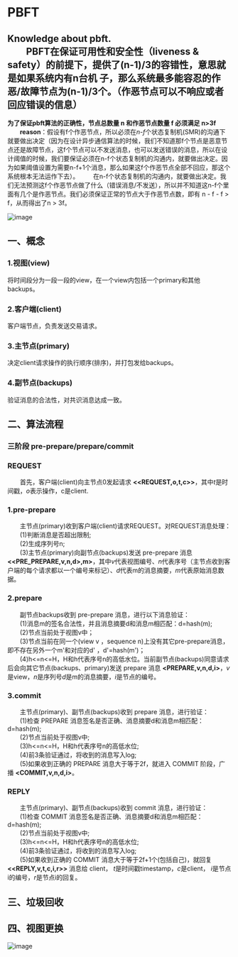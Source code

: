 # PBFT
Knowledge about pbft.  
&emsp;&emsp;PBFT在保证可用性和安全性（liveness & safety）的前提下，提供了(n-1)/3的容错性，意思就是如果系统内有n台机  子，那么系统最多能容忍的作恶/故障节点为(n-1)/3个。（作恶节点可以不响应或者回应错误的信息）
---
**为了保证pbft算法的正确性，节点总数量 n 和作恶节点数量 f 必须满足 n>3f**  
&emsp;&emsp;**reason**：假设有f个作恶节点，所以必须在*n-f*个状态复制机(SMR)的沟通下就要做出决定（因为在设计异步通信算法的时候，我们不知道那f个节点是恶意节点还是故障节点，这f个节点可以不发送消息，也可以发送错误的消息，所以在设计阈值的时候，我们要保证必须在n-f个状态复制机的沟通内，就要做出决定。因为如果阈值设置为需要n-f+1个消息，那么如果这f个作恶节点全部不回应，那这个系统根本无法运作下去）。
&emsp;&emsp;在n-f个状态复制机的沟通内，就要做出决定。我们无法预测这f个作恶节点做了什么（错误消息/不发送），所以并不知道这n-f个里面有几个是作恶节点。我们必须保证正常的节点大于作恶节点数，即有 n - f - f > f，从而得出了n > 3f。

![image](https://user-images.githubusercontent.com/82591506/178739325-81a80f71-d50a-4864-9014-4c98e4795043.png)
## 一、概念
### 1.视图(view)
  将时间段分为一段一段的view，在一个view内包括一个primary和其他backups。
### 2.客户端(client)
  客户端节点，负责发送交易请求。
### 3.主节点(primary)
  决定client请求操作的执行顺序(排序)，并打包发给backups。
### 4.副节点(backups)
  验证消息的合法性，对共识消息达成一致。
  
## 二、算法流程
### 三阶段 pre-prepare/prepare/commit
### REQUEST
&emsp;&emsp;首先，客户端(client)向主节点0发起请求 **<<REQUEST,o,t,c>>**，其中*t*是时间戳，*o*表示操作，c是client.
### 1.pre-prepare
&emsp;&emsp;主节点(primary)收到客户端(client)请求REQUEST。对REQUEST消息处理：  
&emsp;&emsp;(1)判断消息是否超出限制;  
&emsp;&emsp;(2)生成序列号n;  
&emsp;&emsp;(3)主节点(primary)向副节点(backups)发送 pre-prepare 消息 **<<PRE_PREPARE,v,n,d>,m>**，其中*v*代表视图编号、*n*代表序号（主节点收到客户端的每个请求都以一个编号来标记）、*d*代表m的消息摘要，*m*代表原始消息数据。  
### 2.prepare
&emsp;&emsp;副节点backups收到 pre-prepare 消息，进行以下消息验证：  
&emsp;&emsp;(1)消息m的签名合法性，并且消息摘要d和消息m相匹配：d=hash(m);  
&emsp;&emsp;(2)节点当前处于视图v中；  
&emsp;&emsp;(3)节点当前在同一个(view v ，sequence n)上没有其它pre-prepare消息，即不存在另外一个m'和对应的d' ，d'=hash(m')；  
&emsp;&emsp;(4)h<=n<=H，H和h代表序号n的高低水位。当前副节点(backups)同意请求后会向其它节点(backups、primary)发送 prepare 消息 **<PREPARE,v,n,d,i>**，*v*是view，*n*是序列号*d*是m的消息摘要，*i*是节点的编号。  
### 3.commit
&emsp;&emsp;主节点(primary)、副节点(backups)收到 prepare 消息，进行验证：  
&emsp;&emsp;(1)检查 PREPARE 消息签名是否正确、消息摘要d和消息m相匹配：d=hash(m);  
&emsp;&emsp;(2)节点当前处于视图v中;  
&emsp;&emsp;(3)h<=n<=H，H和h代表序号n的高低水位;  
&emsp;&emsp;(4)前3条验证通过，将收到的消息写入log;  
&emsp;&emsp;(5)如果收到正确的 PREPARE 消息大于等于2f，就进入 COMMIT 阶段，广播 **<COMMIT,v,n,d,i>**。  
### REPLY
&emsp;&emsp;主节点(primary)、副节点(backups)收到 commit 消息，进行验证：  
&emsp;&emsp;(1)检查 COMMIT 消息签名是否正确、消息摘要d和消息m相匹配：d=hash(m);  
&emsp;&emsp;(2)节点当前处于视图v中;  
&emsp;&emsp;(3)h<=n<=H，H和h代表序号n的高低水位;  
&emsp;&emsp;(4)前3条验证通过，将收到的消息写入log;  
&emsp;&emsp;(5)如果收到正确的 COMMIT 消息大于等于2f+1个(包括自己)，就回复 **<<REPLY,v,t,c,i,r>>** 消息给 client， *t*是时间戳timestamp，*c*是client， *i*是节点i的编号，*r*是节点i的回复。  
## 三、垃圾回收
## 四、视图更换
![image](https://user-images.githubusercontent.com/82591506/178883318-4a5f15e6-6dba-4a09-987e-79d0dc07d6fa.png)
